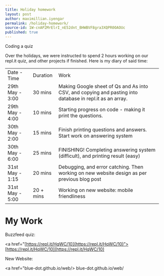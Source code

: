 ```yaml
---
title: Holiday homework
layout: post
author: maximillian.iyengar
permalink: /holiday-homework/
source-id: 1W-cnAP2MrElrI_nE52dnt_BHWBVF8gra3XQPR0OAOUc
published: true
---
```

Coding a quiz

Over the holidays, we were instructed to spend 2 hours working on our repl.it quiz, and other projects if finished. Here is my diary of said time:

<table>
  <tr>
    <td>Date - Time</td>
    <td>Duration</td>
    <td>Work</td>
  </tr>
  <tr>
    <td>29th May - 3:00</td>
    <td>30 mins</td>
    <td>Making Google sheet of Qs and As into CSV, and copying and pasting into database in repl.it  as an array.</td>
  </tr>
  <tr>
    <td>29th May - 4:00</td>
    <td>10 mins</td>
    <td>Starting progress on code - making it print the questions.</td>
  </tr>
  <tr>
    <td>30th May - 2:00</td>
    <td>15 mins</td>
    <td>Finish printing questions and answers. Start work on answering system</td>
  </tr>
  <tr>
    <td>30th May - 6:00</td>
    <td>25 mins</td>
    <td>FINISHING! Completing answering system (difficult), and printing result (easy)</td>
  </tr>
  <tr>
    <td>31st May - 1:15</td>
    <td>20 mins</td>
    <td>Debugging, and error catching. Then working on new website design as per previous blog post</td>
  </tr>
  <tr>
    <td>31st May - 5:00</td>
    <td>20 + mins</td>
    <td>Working on new website: mobile friendliness</td>
  </tr>
</table>


# My Work

Buzzfeed quiz:

<a href="[https://repl.it/HqWC/10](https://repl.it/HqWC/10)”>  [https://repl.it/HqWC/10](https://repl.it/HqWC/10) </a>

New Website:

<a href="blue-dot.github.io/web/> blue-dot.github.io/web/</a>


